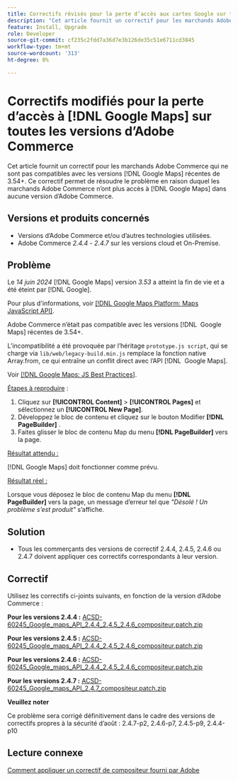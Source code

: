 ```yaml
---
title: Correctifs révisés pour la perte d’accès aux cartes Google sur toutes les versions d’Adobe Commerce
description: "Cet article fournit un correctif pour les marchands Adobe Commerce qui ne sont compatibles avec aucune version récente de  [!DNL Google Maps] à partir de 3.54+."
feature: Install, Upgrade
role: Developer
source-git-commit: cf235c2fdd7a36d7e3b126de35c51e6711cd3845
workflow-type: tm+mt
source-wordcount: '313'
ht-degree: 0%

---
```


# Correctifs modifiés pour la perte d’accès à [!DNL Google Maps] sur toutes les versions d’Adobe Commerce

Cet article fournit un correctif pour les marchands Adobe Commerce qui ne sont pas compatibles avec les versions [!DNL Google Maps] récentes de 3.54+. Ce correctif permet de résoudre le problème en raison duquel les marchands Adobe Commerce n’ont plus accès à [!DNL Google Maps] dans aucune version d’Adobe Commerce.

## Versions et produits concernés

* Versions d’Adobe Commerce et/ou d’autres technologies utilisées.
* Adobe Commerce *2.4.4* - *2.4.7* sur les versions cloud et On-Premise.

## Problème

Le *14 juin 2024* [!DNL Google Maps] version *3.53* a atteint la fin de vie et a été éteint par [!DNL Google].

Pour plus d&#39;informations, voir [[!DNL Google Maps Platform: Maps JavaScript API]](https://developers.google.com/maps/documentation/javascript/versions#documentation-for-the-api-versions).

Adobe Commerce n’était pas compatible avec les versions [!DNL &#x200B; Google Maps] récentes de 3.54+.

L’incompatibilité a été provoquée par l’héritage `prototype.js script`, qui se charge via `lib/web/legacy-build.min.js` remplace la fonction native Array.from, ce qui entraîne un conflit direct avec l’API [!DNL &#x200B; Google Maps].

Voir [[!DNL Google Maps: JS Best Practices]](https://developers.google.com/maps/documentation/javascript/best-practices).

<u>Étapes à reproduire</u> :

1. Cliquez sur **[!UICONTROL Content]** > **[!UICONTROL Pages]** et sélectionnez un **[!UICONTROL New Page]**.
1. Développez le bloc de contenu et cliquez sur le bouton Modifier **[!DNL PageBuilder]** .
1. Faites glisser le bloc de contenu Map du menu **[!DNL PageBuilder]** vers la page.

<u>Résultat attendu :</u>

[!DNL Google Maps] doit fonctionner comme prévu.

<u> Résultat réel : </u>

Lorsque vous déposez le bloc de contenu Map du menu **[!DNL PageBuilder]** vers la page, un message d’erreur tel que *&quot;Désolé ! Un problème s’est produit&quot;* s’affiche.

## Solution

* Tous les commerçants des versions de correctif 2.4.4, 2.4.5, 2.4.6 ou 2.4.7 doivent appliquer ces correctifs correspondants à leur version.

## Correctif

Utilisez les correctifs ci-joints suivants, en fonction de la version d’Adobe Commerce :

**Pour les versions 2.4.4 :**
[ACSD-60245_Google_maps_API_2.4.4_2.4.5_2.4.6_compositeur.patch.zip](assets/ACSD-60245_Google_maps_API_2.4.4_2.4.5_2.4.6_composer.patch.zip)

**Pour les versions 2.4.5 :**
[ACSD-60245_Google_maps_API_2.4.4_2.4.5_2.4.6_compositeur.patch.zip](assets/ACSD-60245_Google_maps_API_2.4.4_2.4.5_2.4.6_composer.patch.zip)

**Pour les versions 2.4.6 :**
[ACSD-60245_Google_maps_API_2.4.4_2.4.5_2.4.6_compositeur.patch.zip](assets/ACSD-60245_Google_maps_API_2.4.4_2.4.5_2.4.6_composer.patch.zip)

**Pour les versions 2.4.7 :**
[ACSD-60245_Google_maps_API_2.4.7_compositeur.patch.zip](assets/ACSD-60245_Google_maps_API_2.4.7_composer.patch.zip)

**Veuillez noter**

Ce problème sera corrigé définitivement dans le cadre des versions de correctifs propres à la sécurité d’août :
2.4.7-p2, 2.4.6-p7, 2.4.5-p9, 2.4.4-p10

## Lecture connexe

[Comment appliquer un correctif de compositeur fourni par Adobe](https://experienceleague.adobe.com/en/docs/commerce-knowledge-base/kb/how-to/how-to-apply-a-composer-patch-provided-by-magento)